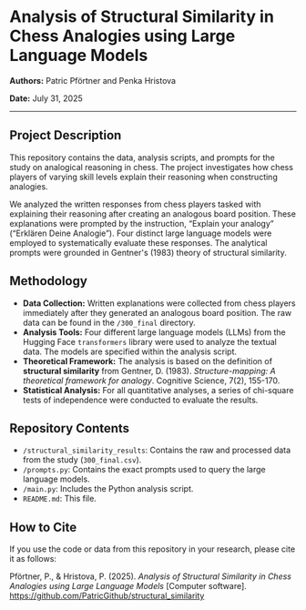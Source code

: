 # Analysis of Structural Similarity in Chess Analogies using Large Language Models

**Authors:** Patric Pförtner and Penka Hristova

**Date:** July 31, 2025

---

## Project Description

This repository contains the data, analysis scripts, and prompts for the study on analogical reasoning in chess. The project investigates how chess players of varying skill levels explain their reasoning when constructing analogies.

We analyzed the written responses from chess players tasked with explaining their reasoning after creating an analogous board position. These explanations were prompted by the instruction, “Explain your analogy” (“Erklären Deine Analogie”). Four distinct large language models were employed to systematically evaluate these responses. The analytical prompts were grounded in Gentner's (1983) theory of structural similarity.

## Methodology

* **Data Collection:** Written explanations were collected from chess players immediately after they generated an analogous board position. The raw data can be found in the `/300_final` directory.
* **Analysis Tools:** Four different large language models (LLMs) from the Hugging Face `transformers` library were used to analyze the textual data. The models are specified within the analysis script.
* **Theoretical Framework:** The analysis is based on the definition of **structural similarity** from Gentner, D. (1983). *Structure-mapping: A theoretical framework for analogy*. Cognitive Science, 7(2), 155-170.
* **Statistical Analysis:** For all quantitative analyses, a series of chi-square tests of independence were conducted to evaluate the results.

## Repository Contents

* `/structural_similarity_results`: Contains the raw and processed data from the study (`300_final.csv`).
* `/prompts.py`: Contains the exact prompts used to query the large language models.
* `/main.py`: Includes the Python analysis script.
* `README.md`: This file.

## How to Cite

If you use the code or data from this repository in your research, please cite it as follows:

Pförtner, P., & Hristova, P. (2025). *Analysis of Structural Similarity in Chess Analogies using Large Language Models* [Computer software]. https://github.com/PatricGithub/structural_similarity
